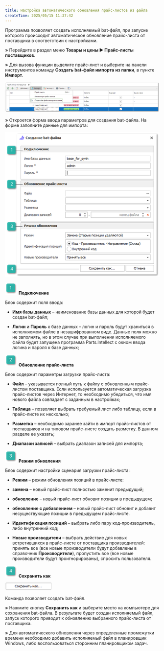 ```yaml
---
title: Настройка автоматического обновления прайс-листов из файла
createTime: 2025/05/15 11:37:42
---
```

Программа позволяет создать исполняемый bat-файл, при запуске которого происходит автоматическое обновление прайс-листа от поставщика в соответствии с настройками.

**»** Перейдите в раздел меню **Товары и цены ► Прайс-листы поставщиков**.

**»** Для вызова функции выделите прайс-лист и выберите на панели инструментов команду **Создать** **bat-файл импорта** **из папки**, в пункте **Импорт**. 

![](../../../assets/work/one/260.png)

**»** Откроется форма ввода параметров для создания bat-файла. На форме заполните данные для импорта:

![](../../../assets/work/one/261.png)

![](../../../assets/work/one/006.png) **Подключение** 

Блок содержит поля ввода:

- **Имя базы данных** – наименование базы данных для которой будет создан bat-файл;

- **Логин** и **Пароль** к базе данных – логин и пароль будут храниться в исполняемом файле в незашифрованном виде. Данные поля можно не заполнять, но в этом случае при выполнении исполняемого файла будет запущена программа Parts.Intellect с окном ввода логина и пароля к базе данных;

![](../../../assets/work/one/008.png) **Обновление прайс-листа**

Блок содержит параметры загрузки прайс-листа:

- **Файл** – указывается полный путь к файлу с обновленным прайс-листом поставщика. Если используется автоматическая загрузка прайс-листов через Интернет, то необходимо убедиться, что имя нового файла совпадает с заданным в настройках;

- **Таблица** – позволяет выбрать требуемый лист либо таблицу, если в прайс-листе их несколько;

- **Разметка** – необходимо заранее зайти в импорт прайс-листов от поставщиков и на типовом прайс-листе создать разметку. В данном разделе ее указать;

- **Диапазон записей** – выбрать диапазон записей для импорта;

![](../../../assets/work/one/009.png) **Режим обновления**

Блок содержит настройки сценария загрузки прайс-листа:

- **Режим** – режим обновления позиций в прайс-листе:

- **замена** – новый прайс-лист полностью заменит предыдущий;

- **обновление** – новый прайс-лист обновит позиции в предыдущем;

- **обновление с добавлением** – новый прайс-лист обновит и добавит несуществующие позиции в предыдущем прайс-листе.

- **Идентификация позиций** – выбрать либо пару код-производитель, либо внутренний код;

- **Новые производители** – выбрать действие для новых встретившихся в прайс-листе от поставщика производителей: принять все (все новые производители будут добавлены в справочник **Производители**), пропустить все (все новые производители будут проигнорированы), спросить пользователя.

![](../../../assets/work/one/010.png) **Сохранить как**

![](../../../assets/work/one/262.png)

Команда позволяет создать bat-файл.

**»** Нажмите кнопку **Сохранить как** и выберите место на компьютере для сохранения bat-файла. В результате будет создан исполняемый файл, запуск которого приводит к обновлению выбранного прайс-листа от поставщика.

**»** Для автоматического обновления через определенные промежутки времени необходимо добавить исполняемый файл в планировщик Windows, либо воспользоваться сторонним планировщиком задач.

